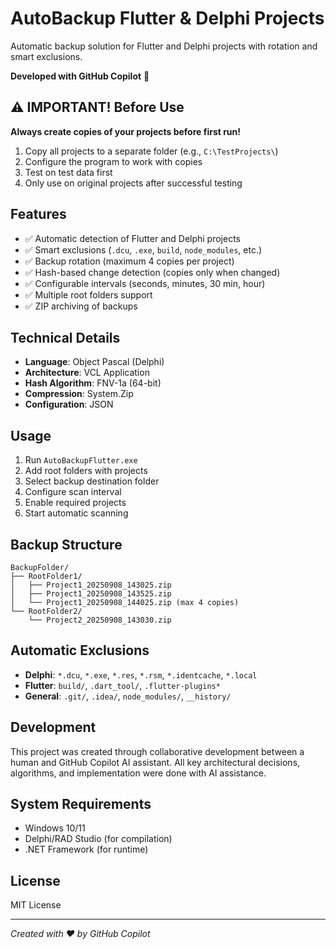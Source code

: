 # AutoBackup Flutter & Delphi Projects

Automatic backup solution for Flutter and Delphi projects with rotation and smart exclusions.

**Developed with GitHub Copilot** 🤖

## ⚠️ IMPORTANT! Before Use

**Always create copies of your projects before first run!**

1. Copy all projects to a separate folder (e.g., `C:\TestProjects\`)
2. Configure the program to work with copies
3. Test on test data first
4. Only use on original projects after successful testing

## Features

- ✅ Automatic detection of Flutter and Delphi projects
- ✅ Smart exclusions (`.dcu`, `.exe`, `build`, `node_modules`, etc.)
- ✅ Backup rotation (maximum 4 copies per project)
- ✅ Hash-based change detection (copies only when changed)
- ✅ Configurable intervals (seconds, minutes, 30 min, hour)
- ✅ Multiple root folders support
- ✅ ZIP archiving of backups

## Technical Details

- **Language**: Object Pascal (Delphi)
- **Architecture**: VCL Application
- **Hash Algorithm**: FNV-1a (64-bit)
- **Compression**: System.Zip
- **Configuration**: JSON

## Usage

1. Run `AutoBackupFlutter.exe`
2. Add root folders with projects
3. Select backup destination folder
4. Configure scan interval
5. Enable required projects
6. Start automatic scanning

## Backup Structure

```
BackupFolder/
├── RootFolder1/
│   ├── Project1_20250908_143025.zip
│   ├── Project1_20250908_143525.zip
│   └── Project1_20250908_144025.zip (max 4 copies)
└── RootFolder2/
    └── Project2_20250908_143030.zip
```

## Automatic Exclusions

- **Delphi**: `*.dcu`, `*.exe`, `*.res`, `*.rsm`, `*.identcache`, `*.local`
- **Flutter**: `build/`, `.dart_tool/`, `.flutter-plugins*`
- **General**: `.git/`, `.idea/`, `node_modules/`, `__history/`

## Development

This project was created through collaborative development between a human and GitHub Copilot AI assistant. All key architectural decisions, algorithms, and implementation were done with AI assistance.

## System Requirements

- Windows 10/11
- Delphi/RAD Studio (for compilation)
- .NET Framework (for runtime)

## License

MIT License

---
*Created with ❤️ by GitHub Copilot*
